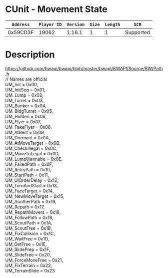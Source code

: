 # CUnit - Movement State

| `Address` | `Player ID` | `Version` | `Size` | `Length` | `SCR` |
| ---------- | ----------- | --------- | ------ | -------- | ---- |
| 0x59CD3F | 19062 | 1.16.1 | 1 | 1 | Supported |

# Description

https://github.com/bwapi/bwapi/blob/master/bwapi/BWAPI/Source/BW/Path.h<br>// Names are official<br>UM_Init          = 0x00,<br>UM_InitSeq       = 0x01,<br>UM_Lump          = 0x02,<br>UM_Turret        = 0x03,<br>UM_Bunker        = 0x04,<br>UM_BldgTurret    = 0x05,<br>UM_Hidden        = 0x06,<br>UM_Flyer         = 0x07,<br>UM_FakeFlyer     = 0x08,<br>UM_AtRest        = 0x09,<br>UM_Dormant       = 0x0A,<br>UM_AtMoveTarget  = 0x0B,<br>UM_CheckIllegal  = 0x0C,<br>UM_MoveToLegal   = 0x0D,<br>UM_LumpWannabe   = 0x0E,<br>UM_FailedPath    = 0x0F,<br>UM_RetryPath     = 0x10,<br>UM_StartPath     = 0x11,<br>UM_UIOrderDelay  = 0x12,<br>UM_TurnAndStart  = 0x13,<br>UM_FaceTarget    = 0x14,<br>UM_NewMoveTarget = 0x15,<br>UM_AnotherPath   = 0x16,<br>UM_Repath        = 0x17,<br>UM_RepathMovers  = 0x18,<br>UM_FollowPath    = 0x19,<br>UM_ScoutPath     = 0x1A,<br>UM_ScoutFree     = 0x1B,<br>UM_FixCollision  = 0x1C,<br>UM_WaitFree      = 0x1D,<br>UM_GetFree       = 0x1E,<br>UM_SlidePrep     = 0x1F,<br>UM_SlideFree     = 0x20,<br>UM_ForceMoveFree = 0x21,<br>UM_FixTerrain    = 0x22,<br>UM_TerrainSlide  = 0x23